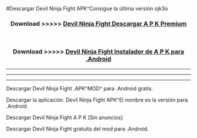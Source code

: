 #Descargar Devil Ninja Fight APK^Consigue la última versión ojk3o



<div align="center">
<h3>Download >>>>> <a href="https://es-sites.web.app/?es= Devil Ninja Fight">Devil Ninja Fight Descargar A P K Premium</a></h3><br>

<h3>Download >>>>> <a href="https://es-sites.web.app/?es= Devil Ninja Fight">Devil Ninja Fight Instalador de A P K para .Android</a></h3>
</div>


----------------------------------------------------------

----------------------------------------------------------

----------------------------------------------------------

Descargar Devil Ninja Fight .APK^MOD^ para .Android gratis.

Descargar la aplicación. Devil Ninja Fight APK^El nombre es la versión para .Android.

Descargar Devil Ninja Fight A P K [Sin anuncios]

Descargar Devil Ninja Fight gratuita del mod para .Android.